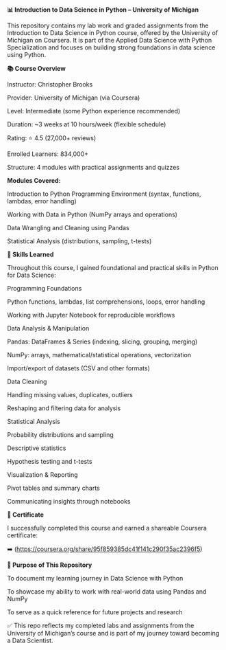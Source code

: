 **📊 Introduction to Data Science in Python – University of Michigan**

This repository contains my lab work and graded assignments from the Introduction to Data Science in Python
 course, offered by the University of Michigan on Coursera.
It is part of the Applied Data Science with Python Specialization and focuses on building strong foundations in data science using Python.

**📚 Course Overview**

Instructor: Christopher Brooks

Provider: University of Michigan (via Coursera)

Level: Intermediate (some Python experience recommended)

Duration: ~3 weeks at 10 hours/week (flexible schedule)

Rating: ⭐ 4.5 (27,000+ reviews)

Enrolled Learners: 834,000+

Structure: 4 modules with practical assignments and quizzes

**Modules Covered:**

Introduction to Python Programming Environment (syntax, functions, lambdas, error handling)

Working with Data in Python (NumPy arrays and operations)

Data Wrangling and Cleaning using Pandas

Statistical Analysis (distributions, sampling, t-tests)

**🚀 Skills Learned**

Throughout this course, I gained foundational and practical skills in Python for Data Science:

Programming Foundations

Python functions, lambdas, list comprehensions, loops, error handling

Working with Jupyter Notebook for reproducible workflows

Data Analysis & Manipulation

Pandas: DataFrames & Series (indexing, slicing, grouping, merging)

NumPy: arrays, mathematical/statistical operations, vectorization

Import/export of datasets (CSV and other formats)

Data Cleaning

Handling missing values, duplicates, outliers

Reshaping and filtering data for analysis

Statistical Analysis

Probability distributions and sampling

Descriptive statistics

Hypothesis testing and t-tests

Visualization & Reporting

Pivot tables and summary charts

Communicating insights through notebooks

**📜 Certificate**

I successfully completed this course and earned a shareable Coursera certificate:

➡️ (https://coursera.org/share/95f859385dc41f141c290f35ac2396f5)

**🎯 Purpose of This Repository**

To document my learning journey in Data Science with Python

To showcase my ability to work with real-world data using Pandas and NumPy

To serve as a quick reference for future projects and research

✅ This repo reflects my completed labs and assignments from the University of Michigan’s course and is part of my journey toward becoming a Data Scientist.
